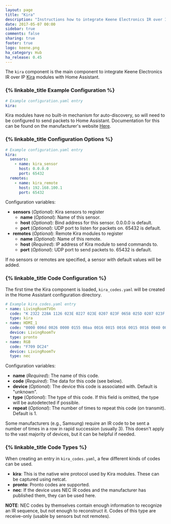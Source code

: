 ```yaml
---
layout: page
title: "Kira"
description: "Instructions how to integrate Keene Electronics IR over IP modules (Kira) into Home Assistant."
date: 2017-05-07 00:00
sidebar: true
comments: false
sharing: true
footer: true
logo: keene.png
ha_category: Hub
ha_release: 0.45
---
```


The `kira` component is the main component to integrate Keene Electronics IR over IP [Kira](https://www.keene.co.uk/keene-ir-anywhere-single-worldwide.html) modules with Home Assistant.

### {% linkable_title Example Configuration %}

```yaml
# Example configuration.yaml entry
kira:
```

Kira modules have no built-in mechanism for auto-discovery, so will need to be configured to send packets to Home Assistant. Documentation for this can be found on the manufacturer's website [Here](https://www.keene.co.uk/pages/iranywhere/index.html).

### {% linkable_title Configuration Options %}

```yaml
# Example configuration.yaml entry
kira:
  sensors:
    - name: kira_sensor
      host: 0.0.0.0
      port: 65432
  remotes:
    - name: kira_remote
      host: 192.168.100.1
      port: 65432
```

Configuration variables:
- **sensors** (*Optional*): Kira sensors to register
  - **name** (*Optional*): Name of this sensor.
  - **host** (*Optional*): Bind address for this sensor. 0.0.0.0 is default.
  - **port** (*Optional*): UDP port to listen for packets on. 65432 is default.
- **remotes** (*Optional*): Remote Kira modules to register
  - **name** (*Optional*): Name of this remote.
  - **host** (*Required*): IP address of Kira module to send commands to.
  - **port** (*Optional*): UDP port to send packets to. 65432 is default.

If no sensors or remotes are specified, a sensor with default values will be added.

### {% linkable_title Code Configuration %}

The first time the Kira component is loaded, `kira_codes.yaml` will be created in the Home Assistant configuration directory.

```yaml
# Example kira_codes.yaml entry
- name: LivingRoomTVOn
  code: "K 2322 228A 1126 023E 0227 023E 0207 023F 0658 025D 0207 023F 0227 0220 0227 023F 0222 023E 0222 0220 067D 023F 0658 0222 0227 025C 0640 023F 0658 025D 0640 023E 0658 025D 0640 023F 0222 025C 0207 0222 0678 023E 0207 023F 0227 023F 0222 025C 063B 025C 0640 023E 0660 023E 0658 025D 0207 0222 0678 023E 0660 0220 0678 023E 0202 025D 0207 023F 2000"
  type: kira
- name: HDMI_1
  code: "0000 006d 0026 0000 0155 00aa 0016 0015 0016 0015 0016 0040 0016 0015 0016 0015 0016 0014 0016 0015 0016 0015 0016 0040 0016 0040 0016 0015 0016 0040 0016 0040 0016 0040 0016 0040 0016 0040 0016 0015 0016 0040 0016 0040 0016 0040 0016 0014 0016 0015 0016 0040 0016 0040 0016 0040 0016 0015 0016 0014 0016 0014 0016 0040 0016 0040 0016 0014 0016 0015 0016 060b 0155 0055 0016 0e58 0155 0055 0016 00aa"
  device: LivingRoomTv
  type: pronto
- name: RGB
  code: "F709 DC24"
  device: LivingRoomTv
  type: nec
```

Configuration variables:
- **name** (*Required*): The name of this code.
- **code** (*Required*): The data for this code (see below).
- **device** (*Optional*): The device this code is associated with. Default is "unknown".
- **type** (*Optional*): The type of this code. If this field is omitted, the type will be autodetected if possible.
- **repeat** (*Optional*): The number of times to repeat this code (on transmit). Default is 1.

Some manufacturers (e.g., Samsung) require an IR code to be sent a number of times in a row in rapid succession (usually 3). This doesn't apply to the vast majority of devices, but it can be helpful if needed.

### {% linkable_title Code Types %}

When creating an entry in `kira_codes.yaml`, a few different kinds of codes can be used.
- **kira**: This is the native wire protocol used by Kira modules. These can be captured using netcat.
- **pronto**: Pronto codes are supported.
- **nec**: If the device uses NEC IR codes and the manufacturer has published them, they can be used here.

**NOTE**: NEC codes by themselves contain enough information to recognize an IR sequence, but not enough to reconstruct it. Codes of this type are receive-only (usable by sensors but not remotes).
